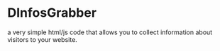 # DInfosGrabber
a very simple html/js code that allows you to collect information about visitors to your website.
